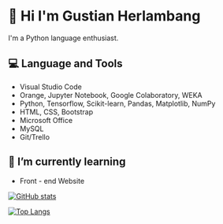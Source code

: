 # 👋 **Hi I'm Gustian Herlambang**
I'm a Python language enthusiast. 

## 💻 **Language and Tools**
* Visual Studio Code
* Orange, Jupyter Notebook, Google Colaboratory, WEKA
* Python, Tensorflow, Scikit-learn, Pandas, Matplotlib, NumPy
* HTML, CSS, Bootstrap
* Microsoft Office
* MySQL
* Git/Trello

## **🌱 I’m currently learning**
* Front - end Website

[![GitHub stats](https://github-readme-stats.vercel.app/api?username=gustianh)](https://github.com/gustianh/github-readme-stats)

[![Top Langs](https://github-readme-stats.vercel.app/api/top-langs/?username=gustianh)](https://github.com/gustianh/github-readme-stats)


<!--
**gustianh/gustianh** is a ✨ _special_ ✨ repository because its `README.md` (this file) appears on your GitHub profile.

Here are some ideas to get you started:

- 🔭 I’m currently working on ...
- 🌱 I’m currently learning ...
- 👯 I’m looking to collaborate on ...
- 🤔 I’m looking for help with ...
- 💬 Ask me about ...
- 📫 How to reach me: ...
- 😄 Pronouns: ...
- ⚡ Fun fact: ...
-->
